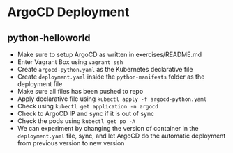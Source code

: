 # ArgoCD Deployment

## python-helloworld

- Make sure to setup ArgoCD as written in exercises/README.md
- Enter Vagrant Box using `vagrant ssh`
- Create `argocd-python.yaml` as the Kubernetes declarative file
- Create `deployment.yaml` inside the `python-manifests` folder as the deployment file
- Make sure all files has been pushed to repo
- Apply declarative file using `kubectl apply -f argocd-python.yaml`
- Check using `kubectl get application -n argocd`
- Check to ArgoCD IP and sync if it is out of sync
- Check the pods using `kubectl get po -A`
- We can experiment by changing the version of container in the `deployment.yaml` file, sync, and let ArgoCD do the automatic deployment from previous version to new version